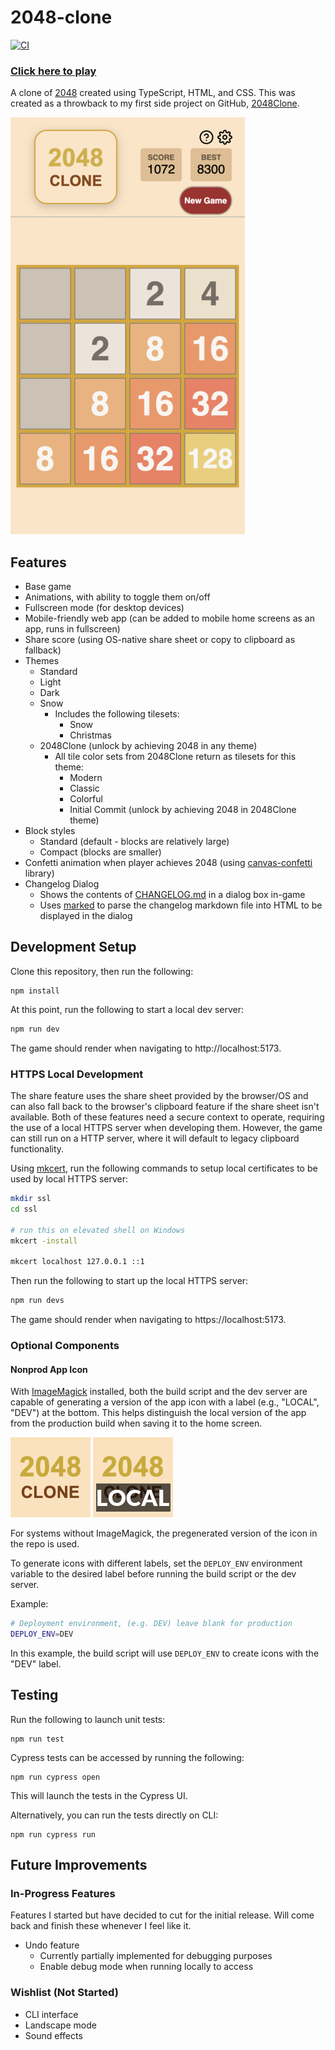 # 2048-clone

[![CI](https://github.com/Coteh/2048-clone/actions/workflows/ci.yml/badge.svg)](https://github.com/Coteh/2048-clone/actions/workflows/ci.yml)

### [**Click here to play**](https://coteh.github.io/2048-clone)

A clone of [2048](https://play2048.co/) created using TypeScript, HTML, and CSS. This was created as a throwback to my first side project on GitHub, [2048Clone](https://github.com/Coteh/2048Clone).

![Browser Game Screenshot](screenshot.png "Browser Game Screenshot")

## Features

- Base game
- Animations, with ability to toggle them on/off
- Fullscreen mode (for desktop devices)
- Mobile-friendly web app (can be added to mobile home screens as an app, runs in fullscreen)
- Share score (using OS-native share sheet or copy to clipboard as fallback)
- Themes
    - Standard
    - Light
    - Dark
    - Snow
        - Includes the following tilesets:
            - Snow
            - Christmas
    - 2048Clone (unlock by achieving 2048 in any theme)
        - All tile color sets from 2048Clone return as tilesets for this theme:
            - Modern
            - Classic
            - Colorful
            - Initial Commit (unlock by achieving 2048 in 2048Clone theme)
- Block styles
    - Standard (default - blocks are relatively large)
    - Compact (blocks are smaller)
- Confetti animation when player achieves 2048 (using [canvas-confetti](https://github.com/catdad/canvas-confetti) library)
- Changelog Dialog
    - Shows the contents of [CHANGELOG.md](CHANGELOG.md) in a dialog box in-game
    - Uses [marked](https://github.com/markedjs/marked) to parse the changelog markdown file into HTML to be displayed in the dialog

## Development Setup

Clone this repository, then run the following:

```
npm install
```

At this point, run the following to start a local dev server:

```sh
npm run dev
```

The game should render when navigating to http://localhost:5173.

### HTTPS Local Development

The share feature uses the share sheet provided by the browser/OS and can also fall back to the browser's clipboard feature if the share sheet isn't available. Both of these features need a secure context to operate, requiring the use of a local HTTPS server when developing them. However, the game can still run on a HTTP server, where it will default to legacy clipboard functionality.

Using [mkcert](https://github.com/FiloSottile/mkcert), run the following commands to setup local certificates to be used by local HTTPS server:

```sh
mkdir ssl
cd ssl

# run this on elevated shell on Windows
mkcert -install

mkcert localhost 127.0.0.1 ::1
```

Then run the following to start up the local HTTPS server:

```sh
npm run devs
```

The game should render when navigating to https://localhost:5173.

### Optional Components

#### Nonprod App Icon

With [ImageMagick](https://imagemagick.org/) installed, both the build script and the dev server are capable of generating a version of the app icon with a label (e.g., "LOCAL", "DEV") at the bottom. This helps distinguish the local version of the app from the production build when saving it to the home screen.

![prod app icon](public/icon128.png)
![local app icon](dist/icons/icon128_LOCAL.png)

For systems without ImageMagick, the pregenerated version of the icon in the repo is used.

To generate icons with different labels, set the `DEPLOY_ENV` environment variable to the desired label before running the build script or the dev server.

Example:
```sh
# Deployment environment, (e.g. DEV) leave blank for production
DEPLOY_ENV=DEV
```

In this example, the build script will use `DEPLOY_ENV` to create icons with the "DEV" label.

## Testing

Run the following to launch unit tests:

```
npm run test
```

Cypress tests can be accessed by running the following:

```
npm run cypress open
```

This will launch the tests in the Cypress UI. 

Alternatively, you can run the tests directly on CLI:

```
npm run cypress run
```

## Future Improvements

### In-Progress Features

Features I started but have decided to cut for the initial release. Will come back and finish these whenever I feel like it.

- Undo feature
    - Currently partially implemented for debugging purposes
    - Enable debug mode when running locally to access

### Wishlist (Not Started)

- CLI interface
- Landscape mode
- Sound effects
